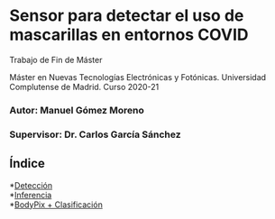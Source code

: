 # Sensor para detectar el uso de mascarillas en entornos COVID
Trabajo de Fin de Máster

Máster en Nuevas Tecnologías Electrónicas y Fotónicas. 
Universidad Complutense de Madrid. Curso 2020-21
### Autor: Manuel Gómez Moreno
### Supervisor: Dr. Carlos García Sánchez

## Índice

*[Detección](detection-models/)  
*[Inferencia](jetsonNano/)  
*[BodyPix + Clasificación](classification-models/)  
